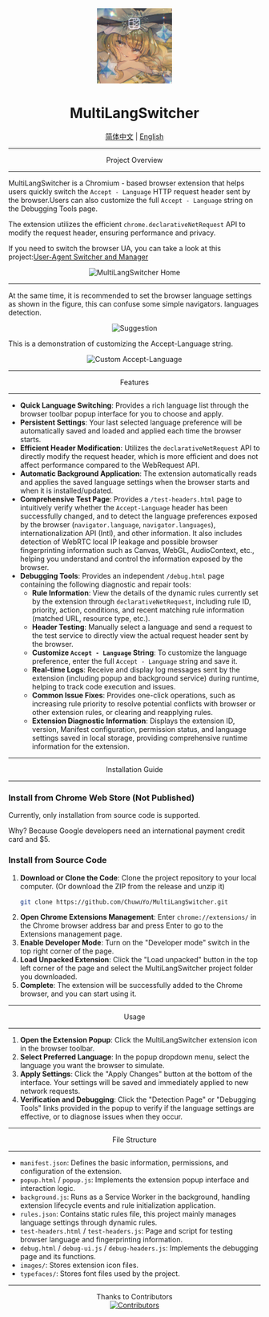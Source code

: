<div align="center">
    <img src="images/icon128.png" alt="MultiLangSwitcher Icon" width="150" height="150"> <h1>MultiLangSwitcher</h1>
    <a href="https://github.com/ChuwuYo/MultiLangSwitcher/blob/main/README.md">简体中文</a> | <a href="https://github.com/ChuwuYo/MultiLangSwitcher/blob/main/README_EN.md">English</a> </div>

---

<div align="center">
Project Overview
</div>

---

MultiLangSwitcher is a Chromium - based browser extension that helps users quickly switch the `Accept - Language` HTTP request header sent by the browser.Users can also customize the full `Accept - Language` string on the Debugging Tools page.

The extension utilizes the efficient `chrome.declarativeNetRequest` API to modify the request header, ensuring performance and privacy.


If you need to switch the browser UA, you can take a look at this project:[User-Agent Switcher and Manager](https://github.com/ray-lothian/UserAgent-Switcher)

<div align="center">
    <img src="https://github.com/user-attachments/assets/5d52f0a5-d012-4a5b-9884-ed839f8b400b" alt="MultiLangSwitcher Home">

</div>

---

At the same time, it is recommended to set the browser language settings as shown in the figure, this can confuse some simple navigators. languages detection.

<div align="center">
    <img src="https://github.com/user-attachments/assets/c056e5ee-6c65-4786-98d4-ee33f4beef47" alt="Suggestion">
</div>

This is a demonstration of customizing the Accept-Language string.

<div align="center">
    <img src="https://github.com/user-attachments/assets/4136c601-5f02-467e-9f42-12eefb5a65dc" alt="Custom Accept-Language">
</div>

***

<div align="center">
Features
</div>

***

* **Quick Language Switching**: Provides a rich language list through the browser toolbar popup interface for you to choose and apply.
* **Persistent Settings**: Your last selected language preference will be automatically saved and loaded and applied each time the browser starts.
* **Efficient Header Modification**: Utilizes the `declarativeNetRequest` API to directly modify the request header, which is more efficient and does not affect performance compared to the WebRequest API.
* **Automatic Background Application**: The extension automatically reads and applies the saved language settings when the browser starts and when it is installed/updated.
* **Comprehensive Test Page**: Provides a `/test-headers.html` page to intuitively verify whether the `Accept-Language` header has been successfully changed, and to detect the language preferences exposed by the browser (`navigator.language`, `navigator.languages`), internationalization API (Intl), and other information. It also includes detection of WebRTC local IP leakage and possible browser fingerprinting information such as Canvas, WebGL, AudioContext, etc., helping you understand and control the information exposed by the browser.
* **Debugging Tools**: Provides an independent `/debug.html` page containing the following diagnostic and repair tools:
    * **Rule Information**: View the details of the dynamic rules currently set by the extension through `declarativeNetRequest`, including rule ID, priority, action, conditions, and recent matching rule information (matched URL, resource type, etc.).
    * **Header Testing**: Manually select a language and send a request to the test service to directly view the actual request header sent by the browser.
    * **Customize `Accept - Language` String**: To customize the language preference, enter the full `Accept - Language` string and save it.
    * **Real-time Logs**: Receive and display log messages sent by the extension (including popup and background service) during runtime, helping to track code execution and issues.
    * **Common Issue Fixes**: Provides one-click operations, such as increasing rule priority to resolve potential conflicts with browser or other extension rules, or clearing and reapplying rules.
    * **Extension Diagnostic Information**: Displays the extension ID, version, Manifest configuration, permission status, and language settings saved in local storage, providing comprehensive runtime information for the extension.

***

<div align="center">
Installation Guide
</div>

***

### Install from Chrome Web Store (Not Published)

Currently, only installation from source code is supported.

Why? Because Google developers need an international payment credit card and $5.

### Install from Source Code

1.  **Download or Clone the Code**: Clone the project repository to your local computer. (Or download the ZIP from the release and unzip it)
    ```bash
    git clone https://github.com/ChuwuYo/MultiLangSwitcher.git
    ```
2.  **Open Chrome Extensions Management**: Enter `chrome://extensions/` in the Chrome browser address bar and press Enter to go to the Extensions management page.
3.  **Enable Developer Mode**: Turn on the "Developer mode" switch in the top right corner of the page.
4.  **Load Unpacked Extension**: Click the "Load unpacked" button in the top left corner of the page and select the MultiLangSwitcher project folder you downloaded.
5.  **Complete**: The extension will be successfully added to the Chrome browser, and you can start using it.

***

<div align="center">
Usage
</div>

***

1.  **Open the Extension Popup**: Click the MultiLangSwitcher extension icon in the browser toolbar.
2.  **Select Preferred Language**: In the popup dropdown menu, select the language you want the browser to simulate.
3.  **Apply Settings**: Click the "Apply Changes" button at the bottom of the interface. Your settings will be saved and immediately applied to new network requests.
4.  **Verification and Debugging**: Click the "Detection Page" or "Debugging Tools" links provided in the popup to verify if the language settings are effective, or to diagnose issues when they occur.

***

<div align="center">
File Structure
</div>

***

* `manifest.json`: Defines the basic information, permissions, and configuration of the extension.
* `popup.html` / `popup.js`: Implements the extension popup interface and interaction logic.
* `background.js`: Runs as a Service Worker in the background, handling extension lifecycle events and rule initialization application.
* `rules.json`: Contains static rules file, this project mainly manages language settings through dynamic rules.
* `test-headers.html` / `test-headers.js`: Page and script for testing browser language and fingerprinting information.
* `debug.html` / `debug-ui.js` / `debug-headers.js`: Implements the debugging page and its functions.
* `images/`: Stores extension icon files.
* `typefaces/`: Stores font files used by the project.

***

<div align="center">
Thanks to Contributors
</div>

<div align="center">
<a href="https://github.com/ChuwuYo/MultiLangSwitcher/graphs/contributors" target="_blank">
  <img src="https://contrib.rocks/image?repo=ChuwuYo/MultiLangSwitcher" alt="Contributors" />
</a>
</div>
